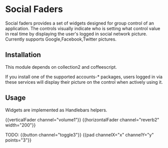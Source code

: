 Social Faders
=============

Social faders provides a set of widgets designed for group control of an application.  The controls visually indicate who is setting what control value in real time by displaying the user's logged in social network picture.  Currently supports Google,Facebook,Twitter pictures.

Installation
------------
This module depends on collection2 and coffeescript.

If you install one of the supported accounts-* packages, users logged in via these services will
display their picture on the control when actively using it.

Usage
-----

Widgets are implemented as Handlebars helpers.

{{verticalFader channel="volume1"}}
{{horizontalFader channel="reverb2" width="200"}}

TODO:
{{button channel="toggle3"}}
{{pad channelX="x" channelY="y" points="3"}}

